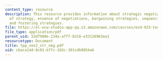 ```yaml
---
content_type: resource
description: This resource provides information about strategic negotiations, essence
  of strategy, essence of negotiations, bargaining strategies, sequencing forcing
  and fostering strategies.
file: https://ol-ocw-studio-app-qa.s3.amazonaws.com/courses/esd-933-technology-policy-negotiations-and-dispute-resolution-spring-2005/cbaca14d0c01b7fc1b5c391cdb9054a6_tpp_ses2_str_neg.pdf
file_type: application/pdf
parent_uid: 52df980e-134a-afff-b316-e33126963ea1
resourcetype: Document
title: tpp_ses2_str_neg.pdf
uid: cbaca14d-0c01-b7fc-1b5c-391cdb9054a6
---
```

